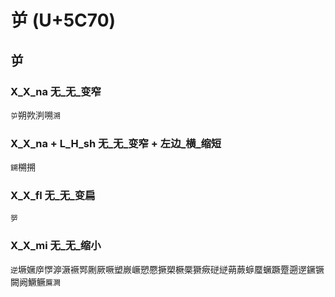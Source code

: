 # 屰 (U+5C70)

## 屰

### X_X_na 无_无_变窄
`屰`朔欮㴊嗍`溯`

### X_X_na + L_H_sh 无_无_变窄 + 左边_横_缩短
`鎙`㮶搠

### X_X_fl 无_无_变扁
`㖾`

### X_X_mi 无_无_缩小
`逆`㙭㜧㡿㦍㴑㵐䙠䣞劂厥噘塑嶡嶥愬憠撅槊橛橜獗瘚磀縌蒴蕨蝷蟨蟩蹶蹷遡遻鐝镢闕阙鱖鳜`鷢灍`